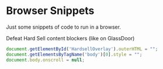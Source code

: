 # Browser Snippets

Just some snippets of code to run in a browser.

Defeat Hard Sell content blockers (like on GlassDoor)

```JavaScript
document.getElementById('HardsellOverlay').outerHTML = "";
document.getElementsByTagName('body')[0].style = "";
document.body.onscroll = null;
```
